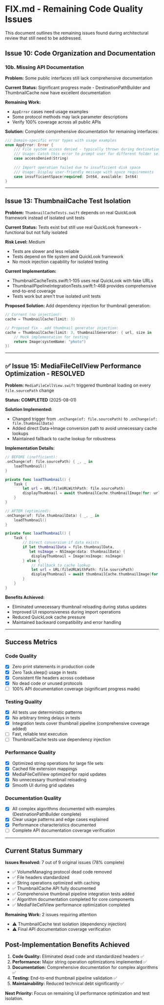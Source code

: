 # FIX.md - Remaining Code Quality Issues

This document outlines the remaining issues found during architectural review that still need to be addressed.

## Issue 10: Code Organization and Documentation

### 10b. Missing API Documentation

**Problem:** Some public interfaces still lack comprehensive documentation

**Current Status:** Significant progress made - DestinationPathBuilder and ThumbnailCache now have excellent documentation

**Remaining Work:**
- `AppError` cases need usage examples
- Some protocol methods may lack parameter descriptions
- Verify 100% coverage across all public APIs

**Solution:**
Complete comprehensive documentation for remaining interfaces:

```swift
/// Domain-specific error types with usage examples
enum AppError: Error {
    /// File system access denied - typically thrown during destination validation
    /// Usage: Catch this error to prompt user for different folder selection
    case accessDenied(String)
    
    /// Import operation failed due to insufficient disk space
    /// Usage: Display user-friendly message with space requirements
    case insufficientSpace(required: Int64, available: Int64)
}
```

---

## Issue 13: ThumbnailCache Test Isolation

**Problem:** `ThumbnailCacheTests.swift` depends on real QuickLook framework instead of isolated unit tests

**Current Status:** Tests exist but still use real QuickLook framework - functional but not fully isolated

**Risk Level:** Medium
- Tests are slower and less reliable
- Tests depend on file system and QuickLook framework
- No mock injection capability for isolated testing

**Current Implementation:**
- ThumbnailCacheTests.swift:1-105 uses real QuickLook with fake URLs
- ThumbnailPipelineIntegrationTests.swift:1-468 provides comprehensive end-to-end coverage
- Tests work but aren't true isolated unit tests

**Proposed Solution:**
Add dependency injection for thumbnail generation:

```swift
// Current (no injection):
cache = ThumbnailCache(limit: 3)

// Proposed fix - add thumbnail generator injection:
cache = ThumbnailCache(limit: 3, thumbnailGenerator: { url, size in
    // Mock implementation for testing
    return Image(systemName: "photo")
})
```

---


## ✅ Issue 15: MediaFileCellView Performance Optimization - RESOLVED

**Problem:** `MediaFileCellView.swift` triggered thumbnail loading on every `file.sourcePath` change

**Status:** **COMPLETED** (2025-08-01)

**Solution Implemented:**
- Changed trigger from `.onChange(of: file.sourcePath)` to `.onChange(of: file.thumbnailData)`
- Added direct Data→Image conversion path to avoid unnecessary cache lookups
- Maintained fallback to cache lookup for robustness

**Implementation Details:**
```swift
// BEFORE (inefficient):
.onChange(of: file.sourcePath) { _, _ in
    loadThumbnail()
}

private func loadThumbnail() {
    Task {
        let url = URL(fileURLWithPath: file.sourcePath)
        displayThumbnail = await thumbnailCache.thumbnailImage(for: url)
    }
}

// AFTER (optimized):
.onChange(of: file.thumbnailData) { _, _ in
    loadThumbnail()
}

private func loadThumbnail() {
    Task {
        // Direct conversion if data exists
        if let thumbnailData = file.thumbnailData,
           let nsImage = NSImage(data: thumbnailData) {
            displayThumbnail = Image(nsImage: nsImage)
        } else {
            // Fallback to cache lookup
            let url = URL(fileURLWithPath: file.sourcePath)
            displayThumbnail = await thumbnailCache.thumbnailImage(for: url)
        }
    }
}
```

**Benefits Achieved:**
- Eliminated unnecessary thumbnail reloading during status updates
- Improved UI responsiveness during import operations
- Reduced QuickLook cache pressure
- Maintained backward compatibility and error handling

---




## Success Metrics

### Code Quality
- [x] Zero print statements in production code
- [x] Zero Task.sleep() usage in tests
- [x] Consistent file headers across codebase
- [x] No dead code or unused protocols
- [ ] 100% API documentation coverage (significant progress made)

### Testing Quality
- [x] All tests use deterministic patterns
- [x] No arbitrary timing delays in tests
- [x] Integration tests cover thumbnail pipeline (comprehensive coverage added)
- [ ] Fast, reliable test execution
- [ ] ThumbnailCache tests use dependency injection

### Performance Quality
- [x] Optimized string operations for large file sets
- [x] Cached file extension mappings
- [x] MediaFileCellView optimized for rapid updates
- [x] No unnecessary thumbnail reloading
- [x] Smooth UI during grid updates

### Documentation Quality
- [x] All complex algorithms documented with examples (DestinationPathBuilder complete)
- [x] Clear usage patterns and edge cases explained
- [x] Performance characteristics documented
- [ ] Complete API documentation coverage verification

---

## Current Status Summary

**Issues Resolved:** 7 out of 9 original issues (78% complete)
- ✅ VolumeManaging protocol dead code removed
- ✅ File headers standardized
- ✅ String operations optimized with caching
- ✅ ThumbnailCache API fully documented
- ✅ Comprehensive thumbnail pipeline integration tests added
- ✅ Algorithm documentation completed for core components
- ✅ MediaFileCellView performance optimization completed

**Remaining Work:** 2 issues requiring attention
- ⚠️ ThumbnailCache test isolation (dependency injection)
- ⚠️ Final API documentation coverage verification

## Post-Implementation Benefits Achieved

1. **Code Quality:** Eliminated dead code and standardized headers ✅
2. **Performance:** Major string operation optimizations implemented ✅
3. **Documentation:** Comprehensive documentation for complex algorithms ✅
4. **Testing:** End-to-end thumbnail pipeline validation ✅
5. **Maintainability:** Reduced technical debt significantly ✅

**Next Priority:** Focus on remaining UI performance optimization and test isolation.
